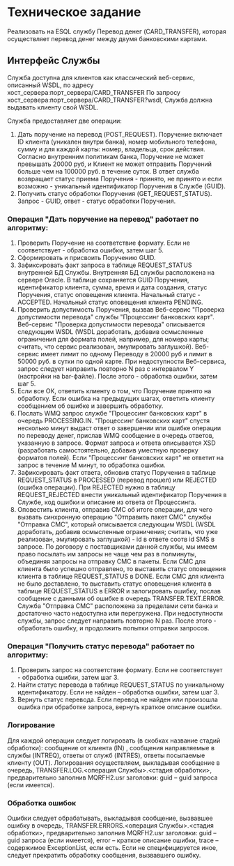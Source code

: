 # Техническое задание

Реализовать на ESQL службу Перевод денег (CARD_TRANSFER), которая осуществляет перевод денег между двумя банковскими картами.

## Интерфейс Службы

Служба доступна для клиентов как классический веб-сервис, описанный WSDL, по адресу
хост_cервера:порт_сервера/CARD_TRANSFER
По запросу хост_cервера:порт_сервера/CARD_TRANSFER?wsdl, Служба должна выдавать клиенту свой WSDL.

Служба предоставляет две операции:
1. Дать поручение на перевод (POST_REQUEST). Поручение включает ID клиента (уникален внутри банка), номер мобильного телефона, сумму и для каждой карты: номер, владельца, срок действия. 
Согласно внутренним политикам банка, Поручение не может превышать 20000 руб, и Клиент не может отправить Поручений больше чем на 100000 руб. в течение суток. 
В ответ служба возвращает статус приема Поручения - принято, не принято и если возможно - уникальный идентификатор Поручения в Службе (GUID). 
2. Получить статус обработки Поручения (GET_REQUEST_STATUS). Запрос - GUID, ответ - статус обработки Поручения.

### Операция "Дать поручение на перевод" работает по алгоритму:

1. Проверить Поручение на соответствие формату. Если не соответствует - обработка ошибки, затем шаг 5.
2. Сформировать и присвоить Поручению GUID.
3. Зафиксировать факт запроса в таблице REQUEST_STATUS внутренней БД Службы. Внутренняя БД службы расположена на сервере Oracle. 
В таблице сохраняется GUID Поручения, идентификатор клиента, сумма, время и дата создания, статус Поручения, статус оповещения клиента. Начальный статус - ACCEPTED. Начальный статус оповещения клиента PENDING.
4. Проверить допустимость Поручения, вызвав Веб-сервис "Проверка допустимости перевода" службы "Процессинг банковских карт". 
Веб-сервис "Проверка допустимости перевода" описывается следующим WSDL (WSDL доработать, добавив осмысленные ограничения для формата полей, например, для номера карты; считать, что сервис реализован, эмулировать заглушкой). Веб-сервис имеет лимит по одному Переводу в 20000 руб и лимит в 50000 руб. в сутки по одной карте.
При недоступности Веб-сервиса, запрос следует направить повторно N раз с интервалом Y (настройки на bar-файле). После этого - обработка ошибки, затем шаг 5.
5. Если все ОК, ответить клиенту о том, что Поручение принято на обработку. 
Если ошибка на предыдущих шагах, ответить клиенту сообщением об ошибке и завершить обработку.
6. Послать WMQ запрос службе "Процессинг банковских карт" в очередь PROCESSING.IN. 
"Процессинг банковских карт" спустя несколько минут выдаст ответ о завершении или ошибке операции по переводу денег, прислав WMQ сообщение в очередь ответов, указанную в запросе. 
Формат запроса и ответа описывается XSD (разработать самостоятельно, добавив уместную проверку форматов полей).
Если "Процессинг банковских карт" не ответит на запрос в течение M минут, то обработка ошибки.
7. Зафиксировать факт ответа, обновив статус Поручения в таблице REQUEST_STATUS в PROCESSED (перевод прошел) или REJECTED (ошибка операции). 
При REJECTED нужно в таблицу REQUEST_REJECTED внести уникальный идентификатор Поручения в Службе, код ошибки и описание из ответа от Процессинга.
8. Оповестить клиента, отправив СМС об итоге операции, для чего вызвать синхронную операцию "Отправить пакет СМС" службы "Отправка СМС", который описывается следующим WSDL (WSDL доработать, добавив осмысленные ограничения; считать, что уже реализован, эмулировать заглушкой) - id в ответе соотв id SMS в запросе.
По договору с поставщиками данной службы, мы имеем право посылать им запросы не чаще чем раз в полминуты, объединяя запросы на отправку СМС в пакеты. 
Если СМС для клиента было успешно отправлено, то выставить статус оповещения клиента в таблице REQUEST_STATUS в DONE. 
Если СМС для клиента не было доставлено, то выставить статус оповещения клиента в таблице REQUEST_STATUS в ERROR и залогировать ошибку, послав сообщение c данными об ошибке в очередь TRANSFER.ТЕXT.ERROR. 
Служба "Отправка СМС" расположена за пределами сети банка и достаточно часто недоступна или перегружена. 
При недоступности службы, запрос следует направить повторно N раз. После этого - обработать ошибку, и продолжить попытки отправки запросов.


### Операция "Получить статус перевода" работает по алгоритму:

1. Проверить запрос на соответствие формату. Если не соответствует - обработка ошибки, затем шаг 3.
2. Найти статус перевода в таблице REQUEST_STATUS по уникальному идентификатору. Если не найден – обработка ошибки, затем шаг 3.
3. Вернуть статус перевода.
Если перевод не найден или произошла ошибка при обработке запроса, вернуть краткое описание ошибки.

### Логирование

Для каждой операции следует логировать (в скобках название стадий обработки): сообщение от клиента (IN) , сообщения направляемые в службы (INTREQ), ответы от служб (INTRES), ответы посылаемые клиенту (OUT). 
Логирования осуществляем, выкладывая сообщение в очередь, TRANSFER.LOG.<операция Службы>.<стадия обработки>, предварительно заполнив MQRFH2.usr заголовки: guid – guid запроса (если имеется).

### Обработка ошибок

Ошибки следует обрабатывать, выкладывая сообщение, вызвавшее ошибку в очередь, TRANSFER.ERRORS.<операция Службы>.<стадия обработки>, предварительно заполнив MQRFH2.usr заголовки: guid – guid запроса (если имеется), error – краткое описание ошибки, trace – содержимое ExceptionList, если есть. 
Если не специфицируется иное, следует прекратить обработку сообщения, вызвавшего ошибку. 